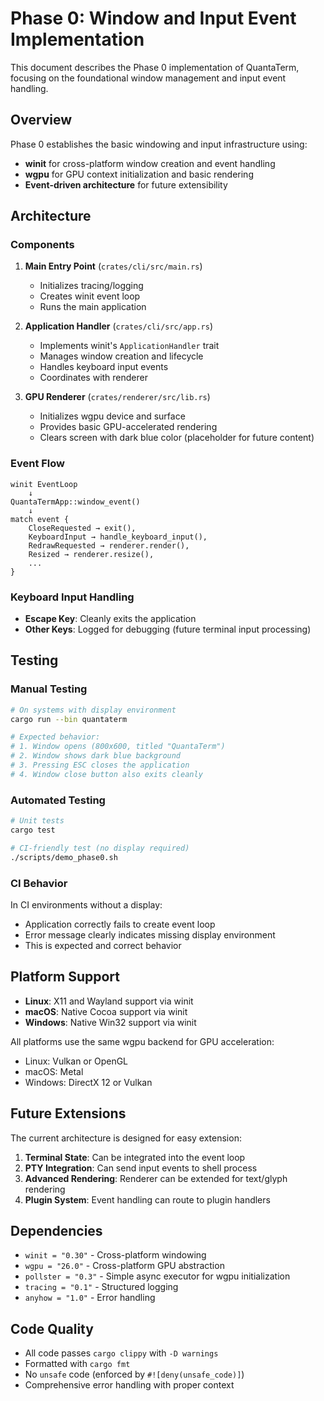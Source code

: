 # Phase 0: Window and Input Event Implementation

This document describes the Phase 0 implementation of QuantaTerm, focusing on the foundational window management and input event handling.

## Overview

Phase 0 establishes the basic windowing and input infrastructure using:
- **winit** for cross-platform window creation and event handling
- **wgpu** for GPU context initialization and basic rendering
- **Event-driven architecture** for future extensibility

## Architecture

### Components

1. **Main Entry Point** (`crates/cli/src/main.rs`)
   - Initializes tracing/logging
   - Creates winit event loop
   - Runs the main application

2. **Application Handler** (`crates/cli/src/app.rs`)
   - Implements winit's `ApplicationHandler` trait
   - Manages window creation and lifecycle
   - Handles keyboard input events
   - Coordinates with renderer

3. **GPU Renderer** (`crates/renderer/src/lib.rs`)
   - Initializes wgpu device and surface
   - Provides basic GPU-accelerated rendering
   - Clears screen with dark blue color (placeholder for future content)

### Event Flow

```
winit EventLoop
    ↓
QuantaTermApp::window_event()
    ↓
match event {
    CloseRequested → exit(),
    KeyboardInput → handle_keyboard_input(),
    RedrawRequested → renderer.render(),
    Resized → renderer.resize(),
    ...
}
```

### Keyboard Input Handling

- **Escape Key**: Cleanly exits the application
- **Other Keys**: Logged for debugging (future terminal input processing)

## Testing

### Manual Testing
```bash
# On systems with display environment
cargo run --bin quantaterm

# Expected behavior:
# 1. Window opens (800x600, titled "QuantaTerm")
# 2. Window shows dark blue background
# 3. Pressing ESC closes the application
# 4. Window close button also exits cleanly
```

### Automated Testing
```bash
# Unit tests
cargo test

# CI-friendly test (no display required)
./scripts/demo_phase0.sh
```

### CI Behavior
In CI environments without a display:
- Application correctly fails to create event loop
- Error message clearly indicates missing display environment
- This is expected and correct behavior

## Platform Support

- **Linux**: X11 and Wayland support via winit
- **macOS**: Native Cocoa support via winit  
- **Windows**: Native Win32 support via winit

All platforms use the same wgpu backend for GPU acceleration:
- Linux: Vulkan or OpenGL
- macOS: Metal
- Windows: DirectX 12 or Vulkan

## Future Extensions

The current architecture is designed for easy extension:

1. **Terminal State**: Can be integrated into the event loop
2. **PTY Integration**: Can send input events to shell process
3. **Advanced Rendering**: Renderer can be extended for text/glyph rendering
4. **Plugin System**: Event handling can route to plugin handlers

## Dependencies

- `winit = "0.30"` - Cross-platform windowing
- `wgpu = "26.0"` - Cross-platform GPU abstraction
- `pollster = "0.3"` - Simple async executor for wgpu initialization
- `tracing = "0.1"` - Structured logging
- `anyhow = "1.0"` - Error handling

## Code Quality

- All code passes `cargo clippy` with `-D warnings`
- Formatted with `cargo fmt`
- No `unsafe` code (enforced by `#![deny(unsafe_code)]`)
- Comprehensive error handling with proper context